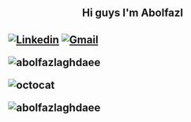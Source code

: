 <h2 align = 'center'/> Hi guys I'm Abolfazl <h2/>


[![Linkedin](https://img.shields.io/badge/-LinkedIn-blue?style=flat&logo=Linkedin&logoColor=white)](https://www.linkedin.com/in/abolfazlaghdaee/)
[![Gmail](https://img.shields.io/badge/-Gmail-c14438?style=flat&logo=Gmail&logoColor=white)](mailto:abolfazlaghdaee2001@gmail.com)
<p align="left"> <img src="https://komarev.com/ghpvc/?username=abolfazlaghdaee" alt="abolfazlaghdaee" /> </p>

![octocat](https://user-images.githubusercontent.com/69028985/148116416-614b7013-bcce-475f-ba6f-0316bd27e425.png)

<div>
<p><img align="center" src="https://github-readme-stats.vercel.app/api/top-langs/?username=abolfazlaghdaee&hide=jupyter%20notebook&layout=compact&theme=gruvbox_light" alt="abolfazlaghdaee" /></p>
</div>


